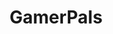 ---
title: GamerPals
crosslinks:
- alotabot
- mcservers
- feedthebeastservers
- dontstarve
- youtubefactsbot
- TeamRedditTeams
- FFXIVRECRUITMENT
- youtubot
- MinecraftBuddies
- LeagueConnect
- ProjectAwesome
- EliteWings
- gtaonlinecrews
- wowraf
- Serendipity
- gameDevClassifieds
- pokemontrades
- dayzlfg
- clans
- speedrun
---